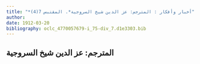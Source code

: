 ```yaml
---
title: "*أخبار وأفكار : المترجم: عز الدين شيخ السروجية*. المقتبس 7(4)"
author: 
date: 1912-03-20
bibliography: oclc_4770057679-i_75-div_7.d1e3303.bib
---
```




##  المترجم: عز الدين شيخ السروجية 

